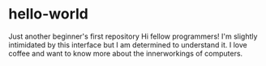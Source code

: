 # hello-world
Just another beginner's first repository
Hi fellow programmers! I'm slightly intimidated by this interface but I am determined to understand it.
I love coffee and want to know more about the innerworkings of computers.
